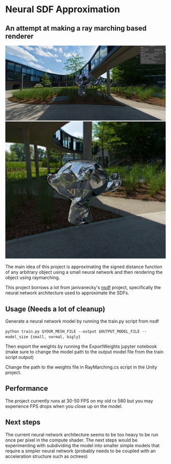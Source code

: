 # Neural SDF Approximation

## An attempt at making a ray marching based renderer

![Render1](/images/suzanne1.png)
![Render2](/images/suzanne2.png)

The main idea of this project is approximating the signed distance function of any arbitrary object using a small neural network and then rendering the object using raymarching.

This project borrows a lot from janivanecky's [nsdf](https://github.com/janivanecky/nsdf) project, specifically the neural network architecture used to approximate the SDFs.

## Usage (Needs a lot of cleanup)

Generate a neural network model by running the train.py script from nsdf

`python train.py $YOUR_MESH_FILE --output $OUTPUT_MODEL_FILE --model_size {small, normal, bigly}`

Then export the weights by running the ExportWeights jupyter notebook (make sure to change the model path to the output model file from the train script output)

Change the path to the weights file in RayMarching.cs script in the Unity project.

## Performance

The project currently runs at 30-50 FPS on my old rx 580 but you may experience FPS drops when you close up on the model.

## Next steps
The current neural network architecture seems to be too heavy to be run once per pixel in the compute shader. The next steps would be experimenting with subdividing the model into smaller simple models that require a simpler neural network (probably needs to be coupled with an acceleration structure such as octrees)
